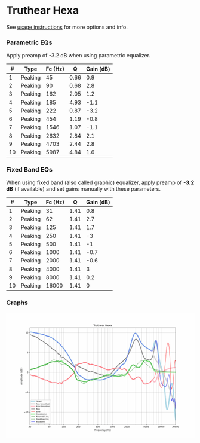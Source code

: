 # Truthear Hexa
See [usage instructions](https://github.com/jaakkopasanen/AutoEq#usage) for more options and info.

### Parametric EQs
Apply preamp of -3.2 dB when using parametric equalizer.

|   # | Type    |   Fc (Hz) |    Q |   Gain (dB) |
|-----|---------|-----------|------|-------------|
|   1 | Peaking |        45 | 0.66 |         0.9 |
|   2 | Peaking |        90 | 0.68 |         2.8 |
|   3 | Peaking |       162 | 2.05 |         1.2 |
|   4 | Peaking |       185 | 4.93 |        -1.1 |
|   5 | Peaking |       222 | 0.87 |        -3.2 |
|   6 | Peaking |       454 | 1.19 |        -0.8 |
|   7 | Peaking |      1546 | 1.07 |        -1.1 |
|   8 | Peaking |      2632 | 2.84 |         2.1 |
|   9 | Peaking |      4703 | 2.44 |         2.8 |
|  10 | Peaking |      5987 | 4.84 |         1.6 |

### Fixed Band EQs
When using fixed band (also called graphic) equalizer, apply preamp of **-3.2 dB** (if available) and set gains manually with these parameters.

|   # | Type    |   Fc (Hz) |    Q |   Gain (dB) |
|-----|---------|-----------|------|-------------|
|   1 | Peaking |        31 | 1.41 |         0.8 |
|   2 | Peaking |        62 | 1.41 |         2.7 |
|   3 | Peaking |       125 | 1.41 |         1.7 |
|   4 | Peaking |       250 | 1.41 |        -3   |
|   5 | Peaking |       500 | 1.41 |        -1   |
|   6 | Peaking |      1000 | 1.41 |        -0.7 |
|   7 | Peaking |      2000 | 1.41 |        -0.6 |
|   8 | Peaking |      4000 | 1.41 |         3   |
|   9 | Peaking |      8000 | 1.41 |         0.2 |
|  10 | Peaking |     16000 | 1.41 |         0   |

### Graphs
![](./Truthear%20Hexa.png)
